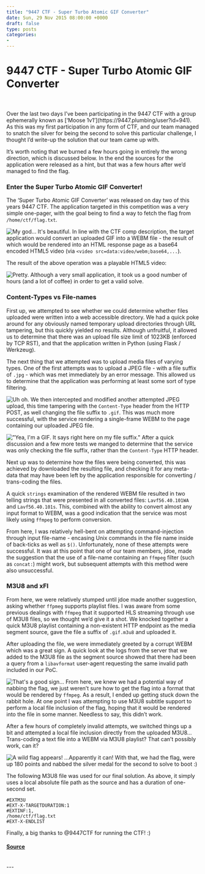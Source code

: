 ```yaml
---
title: "9447 CTF - Super Turbo Atomic GIF Converter"
date: Sun, 29 Nov 2015 08:00:00 +0000
draft: false
type: posts
categories: 
- 
---
```

# 9447 CTF - Super Turbo Atomic GIF Converter

<br/>

<br/>
Over the last two days I’ve been participating in the 9447 CTF with a group ephemerally known as [‘Moose 1v1’](https://9447.plumbing/user?id=941). As this was my first participation in any form of CTF, and our team managed to snatch the silver for being the second to solve this particular challenge, I thought I’d write-up the solution that our team came up with.

It’s worth noting that we burned a few hours going in entirely the wrong direction, which is discussed below. In the end the sources for the application were released as a hint, but that was a few hours after we’d managed to find the flag.

### Enter the Super Turbo Atomic GIF Converter!

The ‘Super Turbo Atomic GIF Converter’ was released on day two of this years 9447 CTF. The application targeted in this competition was a very simple one-pager, with the goal being to find a way to fetch the flag from `/home/ctf/flag.txt`.

![My god... It's beautiful.](/assets/article_images/2015/home-with-upload.png) In line with the CTF comp description, the target application would convert an uploaded GIF into a WEBM file - the result of which would be rendered into an HTML response page as a base64 encoded HTML5 video (via `<video src=data:video/webm;base64,...`).

The result of the above operation was a playable HTML5 video:

![Pretty.](/assets/article_images/2015/gif-upload.png) Although a very small application, it took us a good number of hours (and a lot of coffee) in order to get a valid solve.

### Content-Types vs File-names

First up, we attempted to see whether we could determine whether files uploaded were written into a web accessible directory. We had a quick poke around for any obviously named temporary upload directories through URL tampering, but this quickly yielded no results. Although unfruitful, it allowed us to determine that there was an upload file size limit of 1023KB (enforced by TCP RST), and that the application written in Python (using Flask / Werkzeug).

The next thing that we attempted was to upload media files of varying types. One of the first attempts was to upload a JPEG file - with a file suffix of `.jpg` - which was met immediately by an error message. This allowed us to determine that the application was performing at least some sort of type filtering.

![Uh oh.](/assets/article_images/2015/jpg-as-jpg-error.png) We then intercepted and modified another attempted JPEG upload, this time tampering with the `Content-Type` header from the HTTP POST, as well changing the file suffix to `.gif`. This was much more successful, with the service rendering a single-frame WEBM to the page containing our uploaded JPEG file.

!["Yea, I'm a GIF. It says right here on my file suffix."](/assets/article_images/2015/jpg-as-gif-rendered.png) After a quick discussion and a few more tests we manged to determine that the service was only checking the file suffix, rather than the `Content-Type` HTTP header.

Next up was to determine how the files were being converted, this was achieved by downloaded the resulting file, and checking it for any meta-data that may have been left by the application responsible for converting / trans-coding the files.

A quick `strings` examination of the rendered WEBM file resulted in two telling strings that were presented in all converted files: `Lavf56.40.101WA` and `Lavf56.40.101s`. This, combined with the ability to convert almost any input format to WEBM, was a good indication that the service was most likely using `ffmpeg` to perform conversion.

From here, I was relatively hell-bent on attempting command-injection through input file-name - encasing Unix commands in the file name inside of back-ticks as well as `$()`. Unfortunately, none of these attempts were successful. It was at this point that one of our team members, jdoe, made the suggestion that the use of a file-name containing an `ffmpeg` filter (such as `concat:`) might work, but subsequent attempts with this method were also unsuccessful.

### M3U8 and xFI

From here, we were relatively stumped until jdoe made another suggestion, asking whether `ffpmeg` supports playlist files. I was aware from some previous dealings with `ffmpeg` that it supported HLS streaming through use of M3U8 files, so we thought we’d give it a shot. We knocked together a quick M3U8 playlist containing a non-existent HTTP endpoint as the media segment source, gave the file a suffix of `.gif.m3u8` and uploaded it.

After uploading the file, we were immediately greeted by a corrupt WEBM which was a great sign. A quick look at the logs from the server that we added to the M3U8 file as the segment source showed that there had been a query from a `libavformat` user-agent requesting the same invalid path included in our PoC.

![That's a good sign...](/assets/article_images/2015/m3u8-rfi-log-hit.png) From here, we knew we had a potential way of nabbing the flag, we just weren’t sure how to get the flag into a format that would be rendered by `ffmpeg`. As a result, I ended up getting stuck down the rabbit hole. At one point I was attempting to use M3U8 subtitle support to perform a local file inclusion of the flag, hoping that it would be rendered into the file in some manner. Needless to say, this didn’t work.

After a few hours of completely invalid attempts, we switched things up a bit and attempted a local file inclusion directly from the uploaded M3U8… Trans-coding a text file into a WEBM via M3U8 playlist? That can’t possibly work, can it?

![A wild flag appears!](/assets/article_images/2015/m3u8-lfi-flag.png) …Apparently it can! With that, we had the flag, were up 180 points and nabbed the silver medal for the second to solve to boot :)

The following M3U8 file was used for our final solution. As above, it simply uses a local absolute file path as the source and has a duration of one-second set.

```
#EXTM3U
#EXT-X-TARGETDURATION:1
#EXTINF:1,
/home/ctf/flag.txt
#EXT-X-ENDLIST
```

Finally, a big thanks to @9447CTF for running the CTF! :)

#### [Source](//www.kernelpicnic.net/2015/11/29/9447CTF-Super-Turbo-Atomic-GIF-Converter-Write-Up.html)

<br/>
---
